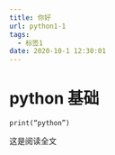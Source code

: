 ```yaml
---
title: 你好
url: python1-1
tags:
  - 标签1
date: 2020-10-1 12:30:01
---
```


# python 基础
    print(“python”)  
<!-- more -->
这是阅读全文
